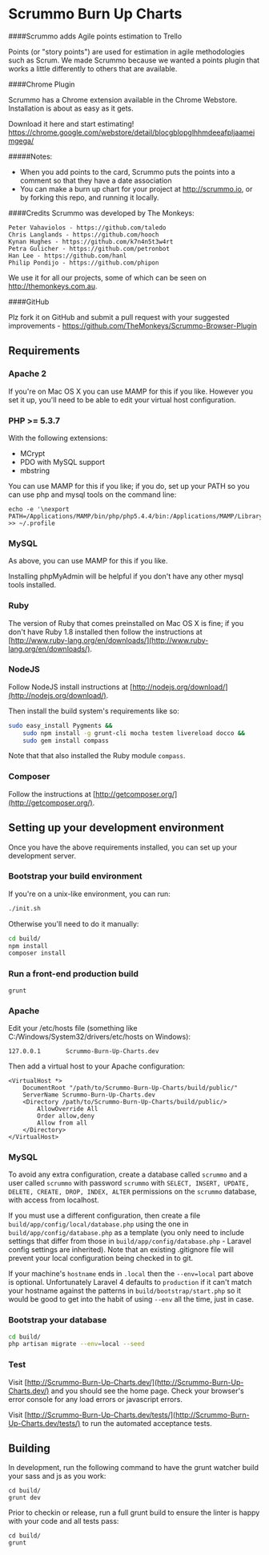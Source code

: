 Scrummo Burn Up Charts
=======================

####Scrummo adds Agile points estimation to Trello

Points (or "story points") are used for estimation in agile methodologies such as Scrum. We made Scrummo because we wanted a points plugin that works a little differently to others that are available.

####Chrome Plugin

Scrummo has a Chrome extension available in the Chrome Webstore. Installation is about as easy as it gets.

Download it here and start estimating!
https://chrome.google.com/webstore/detail/blocgblopglhhmdeeafpljaameimgega/

#####Notes:
* When you add points to the card, Scrummo puts the points into a comment so that they have a date association
* You can make a burn up chart for your project at http://scrummo.io, or by forking this repo, and running it locally.


####Credits
Scrummo was developed by The Monkeys:

    Peter Vahaviolos - https://github.com/taledo
    Chris Langlands - https://github.com/hooch
    Kynan Hughes - https://github.com/k7n4n5t3w4rt
    Petra Gulicher - https://github.com/petronbot
    Han Lee - https://github.com/hanl
    Philip Pondijo - https://github.com/phipon

We use it for all our projects, some of which can be seen on http://themonkeys.com.au.

####GitHub

Plz fork it on GitHub and submit a pull request with your suggested improvements - https://github.com/TheMonkeys/Scrummo-Browser-Plugin


Requirements
------------

### Apache 2

If you're on Mac OS X you can use MAMP for this if you like. However you set it up, you'll need to be able to edit your
virtual host configuration.

### PHP >= 5.3.7

With the following extensions:

- MCrypt
- PDO with MySQL support
- mbstring

You can use MAMP for this if you like; if you do, set up your PATH so you can use php and mysql tools on the command
line:



    echo -e '\nexport PATH=/Applications/MAMP/bin/php/php5.4.4/bin:/Applications/MAMP/Library/bin:$PATH\n\n' >> ~/.profile

### MySQL

As above, you can use MAMP for this if you like.

Installing phpMyAdmin will be helpful if you don't have any other mysql tools installed.

### Ruby

The version of Ruby that comes preinstalled on Mac OS X is fine; if you don't have Ruby 1.8 installed
then follow the instructions at [http://www.ruby-lang.org/en/downloads/](http://www.ruby-lang.org/en/downloads/).

### NodeJS

Follow NodeJS install instructions at [http://nodejs.org/download/](http://nodejs.org/download/).

Then install the build system's requirements like so:

```bash
sudo easy_install Pygments &&
    sudo npm install -g grunt-cli mocha testem livereload docco &&
    sudo gem install compass
```

Note that that also installed the Ruby module `compass`.

### Composer

Follow the instructions at [http://getcomposer.org/](http://getcomposer.org/).

Setting up your development environment
---------------------------------------

Once you have the above requirements installed, you can set up your development server.

### Bootstrap your build environment

If you're on a unix-like environment, you can run:

```bash
./init.sh
```

Otherwise you'll need to do it manually:

```bash
cd build/
npm install
composer install
```

### Run a front-end production build

```
grunt
```

### Apache

Edit your /etc/hosts file (something like C:/Windows/System32/drivers/etc/hosts on Windows):

```
127.0.0.1       Scrummo-Burn-Up-Charts.dev
```

Then add a virtual host to your Apache configuration:

```
<VirtualHost *>
    DocumentRoot "/path/to/Scrummo-Burn-Up-Charts/build/public/"
    ServerName Scrummo-Burn-Up-Charts.dev
    <Directory /path/to/Scrummo-Burn-Up-Charts/build/public/>
        AllowOverride All
        Order allow,deny
        Allow from all
    </Directory>
</VirtualHost>

```

### MySQL

To avoid any extra configuration, create a database called `scrummo` and a user called
`scrummo` with password `scrummo` with `SELECT, INSERT, UPDATE, DELETE, CREATE, DROP, INDEX, ALTER`
permissions on the `scrummo` database, with access from localhost.

If you must use a different configuration, then create a file `build/app/config/local/database.php` using the one in
`build/app/config/database.php` as a template (you only need to include settings that differ from those in
`build/app/config/database.php` - Laravel config settings are inherited). Note that an existing .gitignore file will
prevent your local configuration being checked in to git.

If your machine's `hostname` ends in `.local` then the `--env=local` part above is optional. Unfortunately Laravel 4
defaults to `production` if it can't match your hostname against the patterns in `build/bootstrap/start.php` so it
would be good to get into the habit of using `--env` all the time, just in case.

### Bootstrap your database

```bash
cd build/
php artisan migrate --env=local --seed
```

### Test

Visit [http://Scrummo-Burn-Up-Charts.dev/](http://Scrummo-Burn-Up-Charts.dev/) and you should see the home page. Check your browser's error console
for any load errors or javascript errors.

Visit [http://Scrummo-Burn-Up-Charts.dev/tests/](http://Scrummo-Burn-Up-Charts.dev/tests/) to run the automated acceptance tests.

Building
--------

In development, run the following command to have the grunt watcher build your sass and js as you work:

    cd build/
    grunt dev

Prior to checkin or release, run a full grunt build to ensure the linter is happy with your code and all tests pass:

    cd build/
    grunt
